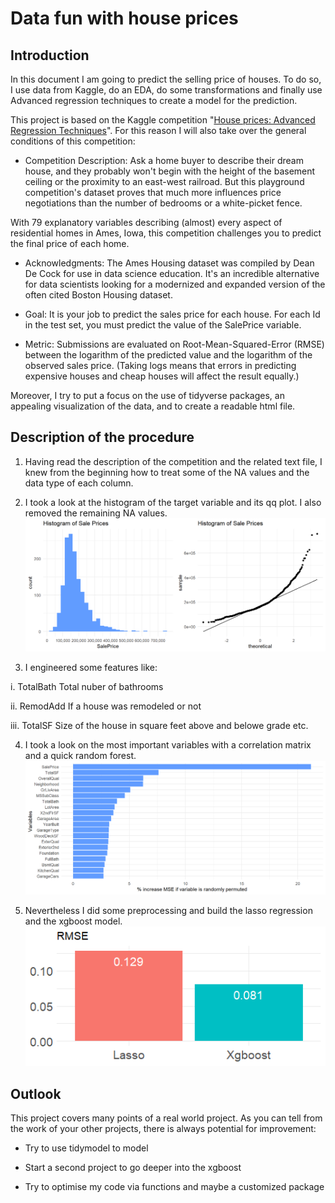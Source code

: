 # Data fun with house prices

## Introduction

In this document I am going to predict the selling price of houses. To do so, I  use data from Kaggle, do an EDA, do some transformations and finally use Advanced regression techniques to create a model for the prediction.

This project is based on the Kaggle competition "[House prices: Advanced Regression Techniques](https://www.kaggle.com/c/house-prices-advanced-regression-techniques/overview/description)". For this reason I will also take over the general conditions of this competition:

- Competition Description: Ask a home buyer to describe their dream house, and they probably won't begin with the height of the basement ceiling or the proximity to an east-west railroad. But this playground competition's dataset proves that much more influences price negotiations than the number of bedrooms or a white-picket fence.

With 79 explanatory variables describing (almost) every aspect of residential homes in Ames, Iowa, this competition challenges you to predict the final price of each home.

- Acknowledgments: The Ames Housing dataset was compiled by Dean De Cock for use in data science education. It's an incredible alternative for data scientists looking for a modernized and expanded version of the often cited Boston Housing dataset. 

- Goal: It is your job to predict the sales price for each house. For each Id in the test set, you must predict the value of the SalePrice variable. 

- Metric: Submissions are evaluated on Root-Mean-Squared-Error (RMSE) between the logarithm of the predicted value and the logarithm of the observed sales price. (Taking logs means that errors in predicting expensive houses and cheap houses will affect the result equally.)

Moreover, I try to put a focus on the use of tidyverse packages, an appealing visualization of the data, and to create a readable html file. 

## Description of the procedure

1. Having read the description of the competition and the related text file, I knew from the beginning how to treat some of the NA values and the data type of each column.

2. I took a look at the histogram of the target variable and its qq plot. I also removed the remaining NA values.
![alt text](https://github.com/JulMeh/houseprices/blob/master/histoandqq.png "histoandqq")

3. I engineered some features like:

  i. TotalBath	Total nuber of bathrooms
  
  ii. RemodAdd	If a house was remodeled or not
  
  iii. TotalSF	Size of the house in square feet above and belowe grade etc.

4. I took a look on the most important variables with a correlation matrix and a quick random forest.
![alt text](https://github.com/JulMeh/houseprices/blob/master/Rf.png "Rf")

5. Nevertheless I did some preprocessing and build the lasso regression and the xgboost model.
![alt text](https://github.com/JulMeh/houseprices/blob/master/mods3.png "mods")

## Outlook
This project covers many points of a real world project. As you can tell from the work of your other projects, there is always potential for improvement:

- Try to use tidymodel to model

- Start a second project to go deeper into the xgboost

- Try to optimise my code via functions and maybe a customized package
